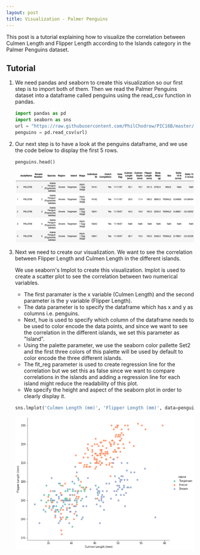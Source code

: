 ```yaml
---
layout: post
title: Visualization - Palmer Penguins
---
```


This post is a tutorial explaining how to visualize the correlation between Culmen Length and Flipper Length according to the Islands category in the Palmer Penguins dataset.

## Tutorial
1. We need pandas and seaborn to create this visualization so our first step is to import both of them. Then we read the Palmer Penguins dataset into a dataframe called penguins using the read_csv function in pandas.


    ```python
    import pandas as pd
    import seaborn as sns
    url = "https://raw.githubusercontent.com/PhilChodrow/PIC16B/master/datasets/palmer_penguins.csv"
    penguins = pd.read_csv(url)
    ```

2. Our next step is to have a look at the penguins dataframe, and we use the code below to display the first 5 rows.


    ```python
    penguins.head()
    ```
    ![penguins_df.png](/images/penguins_df.png)

3. Next we need to create our visualization. We want to see the correlation between Flipper Length and Culmen Length in the different islands. 

    We use seaborn's lmplot to create this visualization. lmplot is used to create a scatter plot to see the correlation between two numerical variables. 

    - The first paramater is the x variable (Culmen Length) and the second parameter is the y variable (Flipper Length).     
    - The data parameter is to specify the dataframe which has x and y as columns i.e. penguins.     
    - Next, hue is used to specify which column of the dataframe needs to be used to color encode the data points, and since we want to see the correlation in the different islands, we set this parameter as "Island".    
    - Using the palette parameter, we use the seaborn color pallette Set2 and the first three colors of this palette will be used by default to color encode the three different islands.  
    - The fit_reg parameter is used to create regression line for the correlation but we set this as false since we want to compare correlations in the islands and adding a regression line for each island might reduce the readability of this plot.        
    - We specify the height and aspect of the seaborn plot in order to clearly display it.


    ```python
    sns.lmplot('Culmen Length (mm)', 'Flipper Length (mm)', data=penguins, hue='Island', palette = sns.color_palette("Set2"), fit_reg=False, height=7.27, aspect=9.7/8.27)
    ```
    ![output_6_1.png](/images/output_6_1.png)

